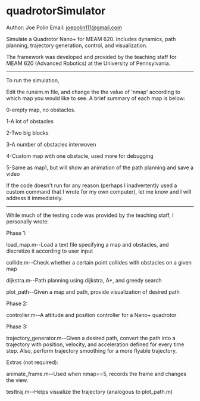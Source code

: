 quadrotorSimulator
==================
Author: Joe Polin
Email: joepolin111@gmail.com


Simulate a Quadrotor Nano+ for MEAM 620. Includes dynamics, path planning, trajectory generation, control, and visualization.

The framework was developed and provided by the teaching staff for MEAM 620 (Advanced Robotics) at the University of Pennsylvania. 


----------

To run the simulation,

Edit the runsim.m file, and change the the value of 'nmap' according to which map you would like to see. A brief summary of each map is below:

0-empty map, no obstacles.

1-A lot of obstacles

2-Two big blocks

3-A number of obstacles interwoven

4-Custom map with one obstacle, used more for debugging

5-Same as map1, but will show an animation of the path planning and save a video

If the code doesn't run for any reason (perhaps I inadvertently used a custom command that I wrote for my own computer), let me know and I will address it immediately. 

----------


While much of the testing code was provided by the teaching staff, I personally wrote:


Phase 1:

load_map.m--Load a text file specifying a map and obstacles, and discretize it according to user input

collide.m--Check whether a certain point collides with obstacles on a given map

dijkstra.m--Path planning using dijkstra, A*, and greedy search

plot_path--Given a map and path, provide visualization of desired path


Phase 2:

controller.m--A attitude and position controller for a Nano+ quadrotor


Phase 3:

trajectory_generator.m--Given a desired path, convert the path into a trajectory with position, velocity, and acceleration defined for every time step. Also, perform trajectory smoothing for a more flyable trajectory.


Extras (not required):

animate_frame.m--Used when nmap==5, records the frame and changes the view.

testtraj.m--Helps visualize the trajectory (analogous to plot_path.m)
